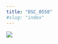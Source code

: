 ```yaml
---
title: "DSC_0558"
#slug: "index"
---
```


[![](/wp-content/2015/05/DSC_0558-300x201.jpg)](/wp-content/2015/05/DSC_0558.jpg)